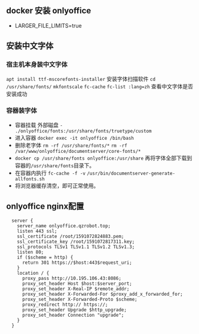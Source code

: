 ## docker 安装 onlyoffice
- LARGER_FILE_LIMITS=true

## 安装中文字体
### 宿主机本身装中文字体
`apt install ttf-mscorefonts-installer` 安装字体扫描软件
`cd /usr/share/fonts/`
`mkfontscale`
`fc-cache` 
`fc-list :lang=zh` 查看中文字体是否安装成功
### 容器装字体
- 容器挂载 外部磁盘 `- ./onlyoffice/fonts:/usr/share/fonts/truetype/custom`
- 进入容器 `docker exec -it onlyoffice /bin/bash`
- 删除老字体 `rm -rf /usr/share/fonts/*` `rm -rf /var/www/onlyoffice/documentserver/core-fonts/*` 
- `docker cp /usr/share/fonts onlyoffice:/usr/share` 再将字体全部下载到容器的`/usr/share/fonts`目录下。
- 在容器内执行 `fc-cache -f -v` `/usr/bin/documentserver-generate-allfonts.sh`
- 将浏览器缓存清空，即可正常使用。

## onlyoffice nginx配置
```
  server {
    server_name onlyoffice.qzrobot.top;
    listen 443 ssl;
    ssl_certificate /root/1591072824883.pem;
    ssl_certificate_key /root/1591072817311.key;
    ssl_protocols TLSv1 TLSv1.1 TLSv1.2 TLSv1.3;
    listen 80;
    if ($scheme = http) {
      return 301 https://$host:443$request_uri;
    }
    location / {
      proxy_pass http://10.195.106.43:8086;
      proxy_set_header Host $host:$server_port;
      proxy_set_header X-Real-IP $remote_addr;
      proxy_set_header X-Forwarded-For $proxy_add_x_forwarded_for;
      proxy_set_header X-Forwarded-Proto $scheme;
      proxy_redirect http:// https://;
      proxy_set_header Upgrade $http_upgrade;
      proxy_set_header Connection "upgrade";
    }
  }
  ```